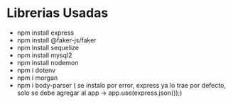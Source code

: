 # Librerias Usadas

- npm install express
- npm install @faker-js/faker
- npm install sequelize
- npm install mysql2
- npm install nodemon
- npm i dotenv
- npm i morgan
- npm i body-parser ( se instalo por error, express ya lo trae por defecto, solo se debe agregar al  app -> app.use(express.json());)

